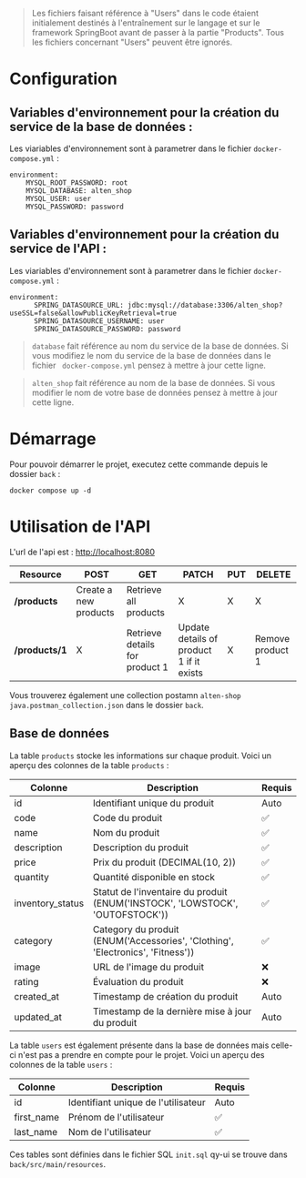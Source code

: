 > Les fichiers faisant référence à "Users" dans le code étaient initialement destinés à l'entraînement sur le langage et sur le framework SpringBoot avant de passer à la partie "Products". Tous les fichiers concernant "Users" peuvent être ignorés.

# Configuration

## Variables d'environnement pour la création du service de la base de données :

Les viariables d'environnement sont à parametrer dans le fichier `docker-compose.yml` :

```
environment:
    MYSQL_ROOT_PASSWORD: root
    MYSQL_DATABASE: alten_shop
    MYSQL_USER: user
    MYSQL_PASSWORD: password
```

## Variables d'environnement pour la création du service de l'API :

Les viariables d'environnement sont à parametrer dans le fichier `docker-compose.yml` :

```
environment:
      SPRING_DATASOURCE_URL: jdbc:mysql://database:3306/alten_shop?useSSL=false&allowPublicKeyRetrieval=true
      SPRING_DATASOURCE_USERNAME: user
      SPRING_DATASOURCE_PASSWORD: password
```

> `database` fait référence au nom du service de la base de données. Si vous modifiez le nom du service de la base de données dans le fichier ` docker-compose.yml` pensez à  mettre à jour cette ligne.

> `alten_shop` fait référence au nom de la base de données. Si vous modifier le nom de votre base de données pensez à mettre à jour cette ligne.

# Démarrage

Pour pouvoir démarrer le projet, executez cette commande depuis le dossier `back` :

```
docker compose up -d
```

# Utilisation de l'API
L'url de l'api est : [http://localhost:8080](http://localhost:8080)

| Resource           | POST                  | GET                            | PATCH                                    | PUT | DELETE           |
| ------------------ | --------------------- | ------------------------------ | ---------------------------------------- | --- | ---------------- |
| **/products**      | Create a new products | Retrieve all products          | X                                        | X   |     X            |
| **/products/1**    | X                     | Retrieve details for product 1 | Update details of product 1 if it exists | X   | Remove product 1 |

Vous trouverez également une collection postamn `alten-shop java.postman_collection.json` dans le dossier `back`.

## Base de données

La table `products` stocke les informations sur chaque produit. Voici un aperçu des colonnes de la table `products` :

| Colonne           | Description                                                                     | Requis |
|-------------------|---------------------------------------------------------------------------------|--------|
| id                | Identifiant unique du produit                                                   | Auto   |
| code              | Code du produit                                                                 | ✅     |
| name              | Nom du produit                                                                  | ✅     |
| description       | Description du produit                                                          | ✅     |
| price             | Prix du produit (DECIMAL(10, 2))                                                | ✅     |
| quantity          | Quantité disponible en stock                                                    | ✅     |
| inventory_status  | Statut de l'inventaire du produit (ENUM('INSTOCK', 'LOWSTOCK', 'OUTOFSTOCK'))   | ✅     |
| category          | Category du produit (ENUM('Accessories', 'Clothing', 'Electronics', 'Fitness')) | ✅     |
| image             | URL de l'image du produit                                                       | ❌     |
| rating            | Évaluation du produit                                                           | ❌     |
| created_at        | Timestamp de création du produit                                                | Auto   |
| updated_at        | Timestamp de la dernière mise à jour du produit                                 | Auto   |

La table `users` est également présente dans la base de données mais celle-ci n'est pas a prendre en compte pour le projet. Voici un aperçu des colonnes de la table `users` :

| Colonne      | Description              | Requis |
|--------------|--------------------------|--------|
| id           | Identifiant unique de l'utilisateur | Auto   |
| first_name   | Prénom de l'utilisateur   | ✅     |
| last_name    | Nom de l'utilisateur      | ✅     |

Ces tables sont définies dans le fichier SQL `init.sql` qy-ui se trouve dans `back/src/main/resources`.